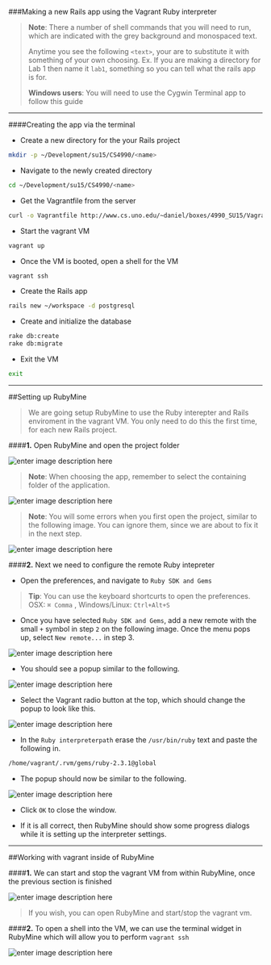 
###Making a new Rails app using the Vagrant Ruby interpreter

>**Note**: There a number of shell commands that you will need to run, which are indicated with the grey background and monospaced text.
>
>Anytime you see the following `<text>`, your are to substitute it with something of your own choosing.  Ex. If you are making a directory for Lab 1 then name it `lab1`,  something so you can tell what the rails app is for.
>
>**Windows users**: You will need to use the Cygwin Terminal app to follow this guide

----------

####Creating the app via the terminal

- Create a new directory for the your Rails project
```bash
mkdir -p ~/Development/su15/CS4990/<name>
```
- Navigate to the newly created directory
```bash
cd ~/Development/su15/CS4990/<name>
```
- Get the Vagrantfile from the server
```bash
curl -o Vagrantfile http://www.cs.uno.edu/~daniel/boxes/4990_SU15/Vagrantfile
```
- Start the vagrant VM
```bash
vagrant up
```
- Once the VM is booted, open a shell for the VM
```bash
vagrant ssh
```
- Create the Rails app
```bash
rails new ~/workspace -d postgresql
```
- Create and initialize the database
```bash
rake db:create
rake db:migrate
```
- Exit the VM
```bash
exit
```
----------

<!-- the large screenshots are supposed to be 700px wide, the smaller ones are 400px wide -->

##Setting up RubyMine

>We are going setup RubyMine to use the Ruby interepter and Rails enviroment in the vagrant VM. You only need to do this the first time, for each new Rails project.

####**1.** Open RubyMine and open the project folder

![enter image description here](http://gdurl.com/3dWN)

> **Note**: When choosing the app, remember to select the containing folder of the application.

![enter image description here](http://gdurl.com/ioeA)

> **Note**: You will some errors when you first open the project, similar to the following image. You can ignore them, since we are about to fix it in the next step.

![enter image description here](http://gdurl.com/0m3D)
 
####**2.** Next we need to configure the remote Ruby intepreter

- Open the preferences, and navigate to `Ruby SDK and Gems`

> **Tip**: You can use the keyboard shortcurts to open the preferences.
> OSX: `⌘ Comma` , Windows/Linux: `Ctrl+Alt+S` 

- Once you have selected `Ruby SDK and Gems`, add a new remote with the small `+` symbol in step `2` on the following image. Once the menu pops up, select `New remote...` in step 3.
 
![enter image description here](http://gdurl.com/5qDC)

- You should see a popup similar to the following.

![enter image description here](http://gdurl.com/Yro9)

- Select the Vagrant radio button at the top, which should change the popup to look like this.
 
![enter image description here](http://gdurl.com/OFyf)

- In the `Ruby interpreterpath` erase the `/usr/bin/ruby` text and paste the following in.

```bash
/home/vagrant/.rvm/gems/ruby-2.3.1@global
```
- The popup should now be similar to the following.

![enter image description here](http://gdurl.com/jsGc)

- Click `OK` to close the window.

- If it is all correct, then RubyMine should show some progress dialogs while it is setting up the interpreter settings.

----------

##Working with vagrant inside of RubyMine

####**1.** We can start and stop the vagrant VM from within RubyMine, once the previous section is finished

![enter image description here](http://gdurl.com/i9-9)

>If you wish, you can open RubyMine and start/stop the vagrant vm.

####**2.** To open a shell into the VM, we can use the terminal widget in RubyMine which will allow you to perform `vagrant ssh`

![enter image description here](http://gdurl.com/l0Lo)
